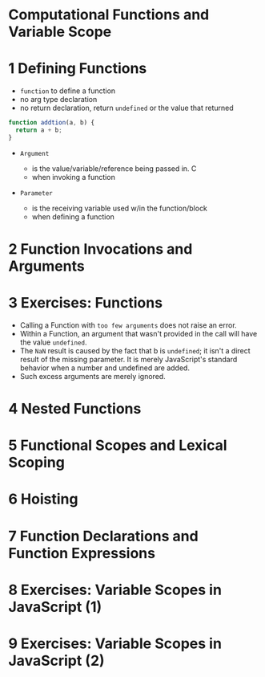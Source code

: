 Computational Functions and Variable Scope
===========================================

# 1	Defining Functions

- `function` to define a function
- no arg type declaration
- no return declaration, return `undefined` or the value that returned 

```js
function addtion(a, b) {
  return a + b;
}
```

- `Argument` 
  - is the value/variable/reference being passed in. C
  - when invoking a function

- `Parameter` 
  - is the receiving variable used w/in the function/block
  - when defining a function

# 2	Function Invocations and Arguments
# 3	Exercises: Functions

- Calling a Function with `too few arguments` does not raise an error.
- Within a Function, an argument that wasn't provided in the call will have the value `undefined`.
- The `NaN` result is caused by the fact that b is `undefined`; it isn't a direct result of the missing parameter. It is merely JavaScript's standard behavior when a number and undefined are added.
- Such excess arguments are merely ignored.

# 4	Nested Functions


# 5	Functional Scopes and Lexical Scoping

# 6	Hoisting

# 7	Function Declarations and Function Expressions

# 8	Exercises: Variable Scopes in JavaScript (1)
# 9	Exercises: Variable Scopes in JavaScript (2)